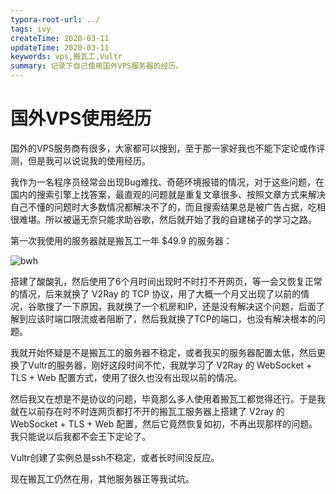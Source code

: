 ```yaml
---
typora-root-url: ../
tags: ivy
createTime: 2020-03-11
updateTime: 2020-03-11
keywords: vps,搬瓦工,Vultr
summary: 记录下自己使用国外VPS服务器的经历。
---
```


# 国外VPS使用经历

国外的VPS服务商有很多，大家都可以搜到，至于那一家好我也不能下定论或作评测，但是我可以说说我的使用经历。

我作为一名程序员经常会出现Bug难找、奇葩环境报错的情况，对于这些问题，在国内的搜索引擎上找答案，最直观的问题就是重复文章很多、按照文章方式来解决自己不懂的问题时大多数情况都解决不了的，而且搜索结果总是被广告占据，吃相很难堪。所以被逼无奈只能求助谷歌，然后就开始了我的自建梯子的学习之路。

第一次我使用的服务器就是搬瓦工一年 $49.9 的服务器：

![bwh](/images/ivy/2/bwh.png)

搭建了酸酸乳，然后使用了6个月时间出现时不时打不开网页，等一会又恢复正常的情况，后来就换了 V2Ray 的 TCP 协议，用了大概一个月又出现了以前的情况，谷歌搜了一下原因，我就换了一个机房和IP，还是没有解决这个问题，后面了解到应该时端口限流或者阻断了，然后我就换了TCP的端口，也没有解决根本的问题。

我就开始怀疑是不是搬瓦工的服务器不稳定，或者我买的服务器配置太低，然后更换了Vultr的服务器，刚好这段时间不忙，我就学习了 V2Ray 的 WebSocket + TLS + Web 配置方式，使用了很久也没有出现以前的情况。

然后我又在想是不是协议的问题，毕竟那么多人使用着搬瓦工都觉得还行。于是我就在以前存在时不时连网页都打不开的搬瓦工服务器上搭建了 V2ray 的WebSocket + TLS + Web 配置，然后它竟然恢复如初，不再出现那样的问题。我只能说以后我都不会王下定论了。

Vultr创建了实例总是ssh不稳定，或者长时间没反应。

现在搬瓦工仍然在用，其他服务器正等我试坑。
